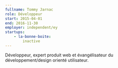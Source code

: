 ```yaml
---
fullname: Tommy Jarnac
role: Développeur
start: 2015-04-01
end: 2016-11-30
employer: independent/ey
startups:
    - la-bonne-boite:
        inactive
---
```


Développeur, expert produit web et évangélisateur du développement/design orienté utilisateur.
